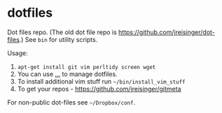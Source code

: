 dotfiles
========

Dot files repo. (The old dot file repo is https://github.com/jreisinger/dot-files.) See `bin` for utility scripts.

Usage:

1. `apt-get install git vim perltidy screen wget`
1. You can use [...](https://github.com/ingydotnet/...) to manage dotfiles.
1. To install additional vim stuff run `~/bin/install_vim_stuff`
1. To get your repos - https://github.com/jreisinger/gitmeta

For non-public dot-files see `~/Dropbox/conf`.
